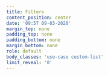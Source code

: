 ```yaml
---
title: Filters
content_position: center
date: '09:57 09-03-2020'
margin_top: none
padding_top: none
padding_bottom: none
margin_bottom: none
role: default
body_classes: 'use-case custom-list'
limit_reveal: '0'
---
```


